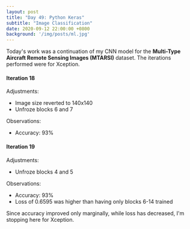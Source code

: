 ```yaml
---
layout: post
title: "Day 49: Python Keras"
subtitle: "Image Classification"
date: 2020-09-12 22:00:00 +0800
background: '/img/posts/ml.jpg'
---
```


Today's work was a continuation of my CNN model for the **Multi-Type Aircraft Remote Sensing Images (MTARSI)** dataset. The iterations performed were for Xception.

#### Iteration 18
Adjustments:
* Image size reverted to 140x140
* Unfroze blocks 6 and 7

Observations:
* Accuracy: 93%

#### Iteration 19
Adjustments:
* Unfroze blocks 4 and 5

Observations:
* Accuracy: 93%
* Loss of 0.6595 was higher than having only blocks 6-14 trained

Since accuracy improved only marginally, while loss has decreased, I'm stopping here for Xception.